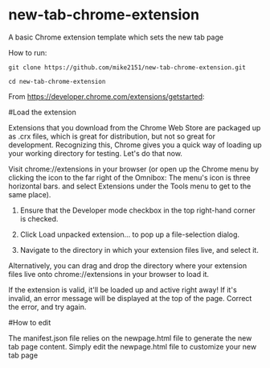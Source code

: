 # new-tab-chrome-extension
A basic Chrome extension template which sets the new tab page

How to run:
```
git clone https://github.com/mike2151/new-tab-chrome-extension.git
```

```
cd new-tab-chrome-extension
```

From https://developer.chrome.com/extensions/getstarted:

#Load the extension

Extensions that you download from the Chrome Web Store are packaged up as .crx files, which is great for distribution, but not so great for development. Recognizing this, Chrome gives you a quick way of loading up your working directory for testing. Let's do that now.

Visit chrome://extensions in your browser (or open up the Chrome menu by clicking the icon to the far right of the Omnibox:  The menu's icon is three horizontal bars. and select Extensions under the Tools menu to get to the same place).

1. Ensure that the Developer mode checkbox in the top right-hand corner is checked.

2. Click Load unpacked extension… to pop up a file-selection dialog.

3. Navigate to the directory in which your extension files live, and select it.

Alternatively, you can drag and drop the directory where your extension files live onto chrome://extensions in your browser to load it.

If the extension is valid, it'll be loaded up and active right away! If it's invalid, an error message will be displayed at the top of the page. Correct the error, and try again.

#How to edit

The manifest.json file relies on the newpage.html file to generate the new tab page content. Simply edit the newpage.html file to customize your new tab page
